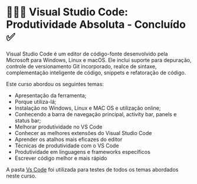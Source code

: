 # 👩🏼‍💻  Visual Studio Code: Produtividade Absoluta - Concluído ✅


Visual Studio Code é um editor de código-fonte desenvolvido pela Microsoft para Windows, Linux e macOS. Ele inclui suporte para depuração, controle de versionamento Git incorporado, realce de sintaxe, complementação inteligente de código, snippets e refatoração de código.


Este curso abordou os seguintes temas: 
- Apresentação da ferramenta;
- Porque utiliza-lá;
- Instalação no Windows, Linux e MAC OS e utilização online;
- Conhecendo a barra de navegação principal, activity bar, panels e status bar;
- Melhorar produtividade no VS Code
- Conhecer as melhores extensões do Visual Studio Code
- Aprender os atalhos mais eficazes do editor
- Técnicas de produtividade com o VS Code
- Produtividade em linguagens e frameworks específicos
- Escrever código melhor e mais rápido


A pasta [Vs Code](/modulo1/vsCode/) foi utilizada para testes de todos os temas abordados neste curso. 


